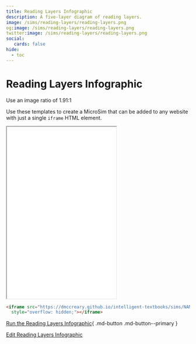 ```yaml
---
title: Reading Layers Infographic
description: A five-layer diagram of reading layers.
image: /sims/reading-layers/reading-layers.png
og:image: /sims/reading-layers/reading-layers.png
twitter:image: /sims/reading-layers/reading-layers.png
social:
   cards: false
hide:
  - toc
---
```

# Reading Layers Infographic

Use an image ratio of 1.91:1

Use these templates to create a MicroSim that can
be added to any website with just a single ```iframe``` HTML element.

<iframe src="./main.html" height="470px" scrolling="no"
  style="overflow: hidden;"></iframe>

```html
<iframe src="https://dmccreary.github.io/intelligent-textbooks/sims/NAME/mains.html"  height="450px" scrolling="no"
  style="overflow: hidden;"></iframe>
```

[Run the Reading Layers Infographic](./main.html){ .md-button .md-button--primary }

[Edit Reading Layers Infographic](https://editor.p5js.org/dmccreary/sketches/MHd98C61S)